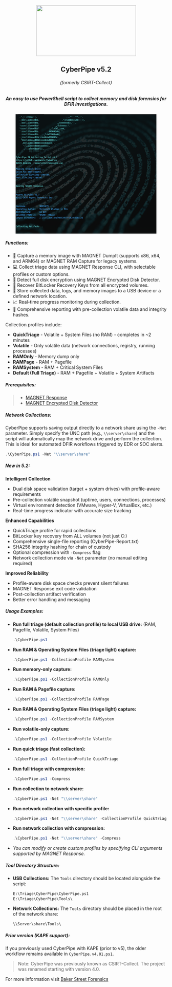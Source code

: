 <div align="center">
 <img style="padding:0;vertical-align:bottom;" height="158" width="311" src="images/BSF.png"/>
 <p>
  <h2>
    CyberPipe v5.2
  </h2>
  <h6>
  (formerly CSIRT-Collect)
  </h6>

  <h5>
      An easy to use PowerShell script to collect memory and disk forensics for DFIR investigations.
   </h5>
<p>
<p>
 </div>
<div align="center">
  <img style="padding:0;vertical-align:bottom;" height="372" width="440" src="images/Screenshot.png"/>
  <div align="left">
  <h5>
   Functions:
  </h5>

- :ram: Capture a memory image with MAGNET DumpIt (supports x86, x64, and ARM64) or MAGNET RAM Capture for legacy systems.
- :computer: Collect triage data using MAGNET Response CLI, with selectable profiles or custom options.
- :closed_lock_with_key: Detect full disk encryption using MAGNET Encrypted Disk Detector.
- :key: Recover BitLocker Recovery Keys from all encrypted volumes.
- :floppy_disk: Store collected data, logs, and memory images to a USB device or a defined network location.
- :chart_with_upwards_trend: Real-time progress monitoring during collection.
- :page_facing_up: Comprehensive reporting with pre-collection volatile data and integrity hashes.

Collection profiles include:
- **QuickTriage** - Volatile + System Files (no RAM) - completes in ~2 minutes
- **Volatile** - Only volatile data (network connections, registry, running processes)
- **RAMOnly** - Memory dump only
- **RAMPage** - RAM + Pagefile
- **RAMSystem** - RAM + Critical System Files
- **Default (Full Triage)** - RAM + Pagefile + Volatile + System Artifacts

<h5>
   Prerequisites:
</h5>

>- [MAGNET Response](https://www.magnetforensics.com/resources/magnet-response/)
>- [MAGNET Encrypted Disk Detector](https://www.magnetforensics.com/resources/encrypted-disk-detector/) 


<h5>
Network Collections:
</h5>

CyberPipe supports saving output directly to a network share using the `-Net` parameter. Simply specify the UNC path (e.g., `\\server\share`) and the script will automatically map the network drive and perform the collection. This is ideal for automated DFIR workflows triggered by EDR or SOC alerts.

```powershell
.\CyberPipe.ps1 -Net "\\server\share"
```


<h5>
New in 5.2:
</h5>

**Intelligent Collection**
- Dual disk space validation (target + system drives) with profile-aware requirements
- Pre-collection volatile snapshot (uptime, users, connections, processes)
- Virtual environment detection (VMware, Hyper-V, VirtualBox, etc.)
- Real-time progress indicator with accurate size tracking

**Enhanced Capabilities**
- QuickTriage profile for rapid collections
- BitLocker key recovery from ALL volumes (not just C:)
- Comprehensive single-file reporting (CyberPipe-Report.txt)
- SHA256 integrity hashing for chain of custody
- Optional compression with `-Compress` flag
- Network collection mode via `-Net` parameter (no manual editing required)

**Improved Reliability**
- Profile-aware disk space checks prevent silent failures
- MAGNET Response exit code validation
- Post-collection artifact verification
- Better error handling and messaging


<h5>
Usage Examples:
</h5>

- **Run full triage (default collection profile) to local USB drive:** (RAM, Pagefile, Volatile, System Files)
  ```powershell
  .\CyberPipe.ps1 
  ```

- **Run RAM & Operating System Files (triage light) capture:**
  ```powershell
  .\CyberPipe.ps1 -CollectionProfile RAMSystem
  ```
- **Run memory-only capture:**
  ```powershell
  .\CyberPipe.ps1 -CollectionProfile RAMOnly
  ```

 
- **Run RAM & Pagefile capture:**
  ```powershell
  .\CyberPipe.ps1 -CollectionProfile RAMPage
  ``` 

- **Run RAM & Operating System Files (triage light) capture:**
  ```powershell
  .\CyberPipe.ps1 -CollectionProfile RAMSystem
  ```
- **Run volatile-only capture:**
  ```powershell
  .\CyberPipe.ps1 -CollectionProfile Volatile
  ```

- **Run quick triage (fast collection):**
  ```powershell
  .\CyberPipe.ps1 -CollectionProfile QuickTriage
  ```

- **Run full triage with compression:**
  ```powershell
  .\CyberPipe.ps1 -Compress
  ```

- **Run collection to network share:**
  ```powershell
  .\CyberPipe.ps1 -Net "\\server\share"
  ```

- **Run network collection with specific profile:**
  ```powershell
  .\CyberPipe.ps1 -Net "\\server\share" -CollectionProfile QuickTriage
  ```

- **Run network collection with compression:**
  ```powershell
  .\CyberPipe.ps1 -Net "\\server\share" -Compress
  ```

- _You can modify or create custom profiles by specifying CLI arguments supported by MAGNET Response._

<h5>
Tool Directory Structure:
</h5>

- **USB Collections:** The `Tools` directory should be located alongside the script:
  ```
  E:\Triage\CyberPipe\CyberPipe.ps1
  E:\Triage\CyberPipe\Tools\
  ```

- **Network Collections:** The `Tools` directory should be placed in the root of the network share:
  ```
  \\Server\share\Tools\
  ```

<h5>
   Prior version (KAPE support):
</h5>

If you previously used CyberPipe with KAPE (prior to v5), the older workflow remains available in `CyberPipe.v4.01.ps1`.

> Note: CyberPipe was previously known as CSIRT-Collect. The project was renamed starting with version 4.0.

For more information visit [Baker Street Forensics](https://bakerstreetforensics.com/?s=cyberpipe)
